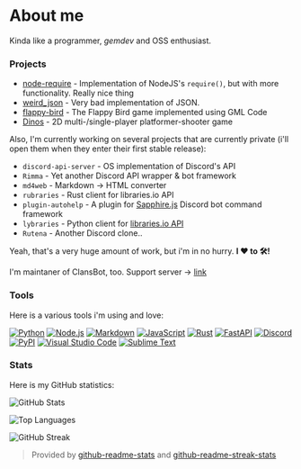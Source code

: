 # About me

Kinda like a programmer, *gemdev* and OSS enthusiast.

### Projects

- [node-require](https://github.com/ItsAleph/node-require) - Implementation of NodeJS's `require()`, but with more functionality. Really nice thing
- [weird_json](https://github.com/ItsAleph/weird_json) - Very bad implementation of JSON.
- [flappy-bird](https://github.com/ItsAleph/flappy-bird) - The Flappy Bird game implemented using GML Code
- [Dinos](https://github.com/ItsAleph/Dinos) - 2D multi-/single-player platformer-shooter game

Also, I'm currently working on several projects that are currently private (i'll open them when they enter their first stable release):

- `discord-api-server` - OS implementation of Discord's API
- `Rimma` - Yet another Discord API wrapper & bot framework
- `md4web` - Markdown -> HTML converter
- `rubraries` - Rust client for libraries.io API
- `plugin-autohelp` - A plugin for [Sapphire.js](https://github.com/sapphiredev/framework) Discord bot command framework
- `lybraries` - Python client for [libraries.io API](https//libraries.io/api)
- `Rutena` - Another Discord clone..

Yeah, that's a very huge amount of work, but i'm in no hurry. **I ❤️ to 🛠️!**

I'm maintaner of ClansBot, too. Support server -> [link](https://discord.gg/Fhn7rCVmCp)

### Tools

Here is a various tools i'm using and love:

[![Python](https://shields.io/badge/Python-3.10-%231793D1?style=for-the-badge&logo=python&logoColor=blue&labelColor=black)](https://python.org/)
[![Node.js](https://shields.io/badge/Node.js-Latest-%231793D1?style=for-the-badge&logo=node.js&color=%23339933&labelColor=black)](https://nodejs.org/)
[![Markdown](https://shields.io/badge/Markdown-GitHub%0Aflavoured-%231793D1?style=for-the-badge&logo=markdown&color=lightgrey&labelColor=black)](https://daringfireball.net/projects/markdown/)
[![JavaScript](https://shields.io/badge/JavaScript-ES%0A2018-%23F7DF1E?style=for-the-badge&logo=javascript&labelColor=black)](https://javascript.com/)
[![Rust](https://shields.io/badge/Rust-Latest-black?style=for-the-badge&logo=rust&color=84151c&labelColor=black&logoColor=84151c)](https://rust-lang.org/)
[![FastAPI](https://shields.io/badge/FastAPI-0.75.1-black?style=for-the-badge&logo=fastapi&labelColor=black&color=009688)](https://github.com/tiangolo/fastapi/)
[![Discord](https://shields.io/badge/Discord-pew%236282-black?style=for-the-badge&logo=discord&labelColor=black&color=5865F2)](https://discord.com/)
[![PyPI](https://shields.io/badge/PyPI-weerdy15-black?style=for-the-badge&logo=pypi&labelColor=black&color=3775A9)](https://pypi.org/)
[![Visual Studio Code](https://shields.io/badge/Visual%20Studio%20Code-1.66-black?style=for-the-badge&logo=visualstudiocode&labelColor=black&color=007ACC&logoColor=007ACC)](https://code.visualstudio.com/)
[![Sublime Text](https://shields.io/badge/Sublime%20Text-4B4126-black?style=for-the-badge&logo=sublimetext&labelColor=black&color=FF9800)](https://sublimetext.com/)

### Stats

Here is my GitHub statistics:

![GitHub Stats](https://github-readme-stats-weerdy15.vercel.app/api?username=ItsAleph&show_icons=true&theme=vue&count_private=true)

![Top Languages](https://github-readme-stats-weerdy15.vercel.app/api/top-langs/?username=ItsAleph&layout=compact&theme=vue)

![GitHub Streak](https://github-readme-streak-stats.herokuapp.com?user=ItsAleph&theme=vue&hide_border=true&date_format=M%20j%5B%2C%20Y%5D)

> Provided by [github-readme-stats](https://github.com/anuraghazra/github-readme-stats) and [github-readme-streak-stats](https://github.com/denvercoder1/github-readme-streak-stats)
